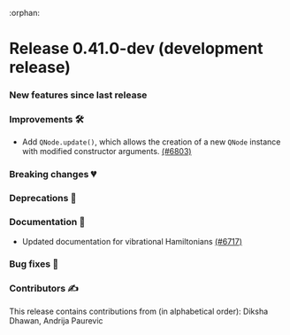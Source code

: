 :orphan:

# Release 0.41.0-dev (development release)

<h3>New features since last release</h3>

<h3>Improvements 🛠</h3>

* Add `QNode.update()`, which allows the creation of a new `QNode` instance with modified constructor arguments.
  [(#6803)](https://github.com/PennyLaneAI/pennylane/pull/6803)

<h3>Breaking changes 💔</h3>

<h3>Deprecations 👋</h3>

<h3>Documentation 📝</h3>

* Updated documentation for vibrational Hamiltonians
  [(#6717)](https://github.com/PennyLaneAI/pennylane/pull/6717)

<h3>Bug fixes 🐛</h3>

<h3>Contributors ✍️</h3>

This release contains contributions from (in alphabetical order):
Diksha Dhawan,
Andrija Paurevic